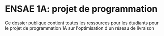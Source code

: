 # ENSAE 1A: projet de programmation

Ce dossier publique contient toutes les ressources pour les étudiants pour le projet de programmation 1A sur l'optimisation d'un réseau de livraison
